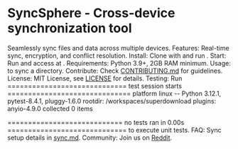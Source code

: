 # SyncSphere - Cross-device synchronization tool
Seamlessly sync files and data across multiple devices.
Features: Real-time sync, encryption, and conflict resolution.
Install: Clone with  and run .
Start: Run  and access at .
Requirements: Python 3.9+, 2GB RAM minimum.
Usage:  to sync a directory.
Contribute: Check [CONTRIBUTING.md](CONTRIBUTING.md) for guidelines.
License: MIT License, see [LICENSE](LICENSE) for details.
Testing: Run ============================= test session starts ==============================
platform linux -- Python 3.12.1, pytest-8.4.1, pluggy-1.6.0
rootdir: /workspaces/superdownload
plugins: anyio-4.9.0
collected 0 items

============================ no tests ran in 0.00s ============================= to execute unit tests.
FAQ: Sync setup details in [sync.md](docs/sync.md).
Community: Join us on [Reddit](https://reddit.com/r/syncsphere).
